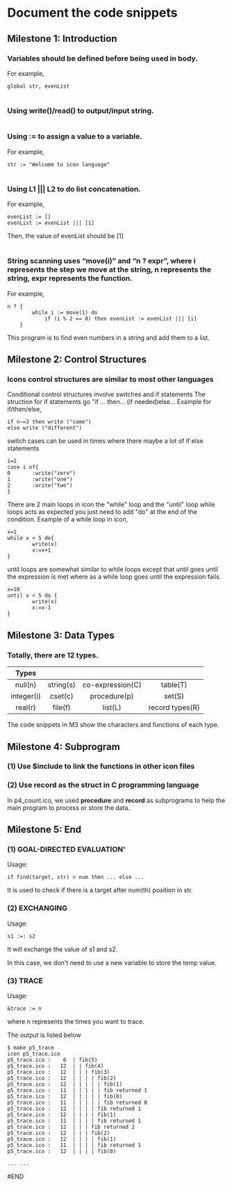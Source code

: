 # Document the code snippets

## Milestone 1: Introduction

### Variables should be defined before being used in body.
For example,
```
global str, evenList
```
#

### Using write()/read() to output/input string.

#

### Using := to assign a value to a variable.
For example,
```
str := "Welcome to icon language"
```
#

### Using L1 ||| L2 to do list concatenation.
For example,
```
evenList := []
evenList := evenList ||| [1]
```
Then, the value of evenList should be [1]
#

### String scanning uses “move(i)” and “n ? expr”, where i represents the step we move at the string, n represents the string, expr represents the function.
For example,
```
n ? {
        while i := move(1) do
            if (i % 2 == 0) then evenList := evenList ||| [i]
    } 
```
This program is to find even numbers in a string and add them to a list.

## Milestone 2: Control Structures

### Icons control structures are similar to most other languages
Conditional control structures involve switches and if statements
The struction for if statements go "if ... then... (if needed)else...
Example for if/then/else,
```
if n~=3 then write ("same") 
else write ("different")
```
switch cases can be used in times where there maybe a lot of if else statements
```
i=2
case i of{
0       :write("zero")
1       :write("one")
2       :write("two")
}
```
There are 2 main loops in icon the "while" loop and the "until" loop
while loops acts as expected you just need to add "do" at the end of the condition.
Example of a while loop in icon,
```
x=1
while x < 5 do{
        write(x)
        x:=x+1
}
```
until loops are somewhat similar to while loops except that until goes until the expression is met where as a while loop goes until the expression fails.
```
x=10
until x < 5 do {
        write(x)
        x:=x-1
}
```

## Milestone 3: Data Types

### Totally, there are 12 types.
|Types|   |    |    |
| :---: | :---: | :---: | :---: |
|null(n)    |     string(s) | co-expression(C) | table(T)|
|integer(i)  |    cset(c)  |  procedure(p)    |  set(S)|
|real(r)    |     file(f)   | list(L)         |  record types(R)|

The code snippets in M3 show the characters and functions of each type. 

## Milestone 4: Subprogram

### (1) Use $include to link the functions in other icon files

### (2) Use record as the struct in C programming language

In p4_count.ico, we used **procedure** and **record** as subprograms to help the main program to process or store the data.

## Milestone 5: End

### (1) GOAL-DIRECTED EVALUATION'

Usage:
```
if find(target, str) > num then ... else ... 
```
It is used to check if there is a target after num(th) position in str.


### (2) EXCHANGING

Usage:
```
s1 :=: s2
```
It will exchange the value of s1 and s2.

In this case, we don't need to use a new variable to store the temp value.

### (3) TRACE

Usage:
```
&trace := n 
```
where n represents the times you want to trace.

The output is listed below

```
$ make p5_trace
icon p5_trace.ico
p5_trace.ico :    6  | fib(5)
p5_trace.ico :   12  | | fib(4)
p5_trace.ico :   12  | | | fib(3)
p5_trace.ico :   12  | | | | fib(2)
p5_trace.ico :   12  | | | | | fib(1)
p5_trace.ico :   11  | | | | | fib returned 1
p5_trace.ico :   12  | | | | | fib(0)
p5_trace.ico :   11  | | | | | fib returned 0
p5_trace.ico :   12  | | | | fib returned 1
p5_trace.ico :   12  | | | | fib(1)
p5_trace.ico :   11  | | | | fib returned 1
p5_trace.ico :   12  | | | fib returned 2
p5_trace.ico :   12  | | | fib(2)
p5_trace.ico :   12  | | | | fib(1)
p5_trace.ico :   11  | | | | fib returned 1
p5_trace.ico :   12  | | | | fib(0)

... ...
```

#END